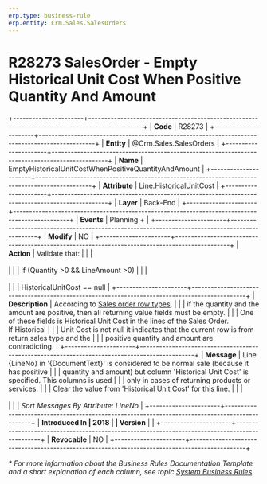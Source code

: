 ```yaml
---
erp.type: business-rule
erp.entity: Crm.Sales.SalesOrders
---
```


# R28273 SalesOrder - Empty Historical Unit Cost When Positive Quantity And Amount
+----------------------+-----------------------------------------------------------------------------------------------+
| **Code**             | R28273                                                                                        |
+----------------------+-----------------------------------------------------------------------------------------------+
| **Entity**           | @Crm.Sales.SalesOrders                                                                        |
+----------------------+-----------------------------------------------------------------------------------------------+
| **Name**             | EmptyHistoricalUnitCostWhenPositiveQuantityAndAmount                                          |
+----------------------+-----------------------------------------------------------------------------------------------+
| **Attribute**        | Line.HistoricalUnitCost                                                                       |
+----------------------+-----------------------------------------------------------------------------------------------+
| **Layer**            | Back-End                                                                                      |
+----------------------+-----------------------------------------------------------------------------------------------+
| **Events**           | Planning +                                                                                    |
+----------------------+-----------------------------------------------------------------------------------------------+
| **Modify**           | NO                                                                                            |
+----------------------+-----------------------------------------------------------------------------------------------+
| **Action**           | Validate that:                                                                                |
|                      | <br/><br/>                                                                                    |
|                      | if (Quantity \>0 && LineAmount \>0)                                                           |
|                      | <br/><br/>                                                                                    |
|                      | HistoricalUnitCost == null                                                                    |
+----------------------+-----------------------------------------------------------------------------------------------+
| **Description**      | According to [Sales order row types](xref:sales-order-row-types),                             |
|                      | if the quantity and the amount are positive, then all returning value fields must be empty.   |
|                      | One of these fields is Historical Unit Cost in the lines of the Sales Order. If Historical    |
|                      | Unit Cost is not null it indicates that the current row is from return sales type and the     |
|                      | positive quantity and amount are contradicting.                                               |
+----------------------+-----------------------------------------------------------------------------------------------+
| **Message**          | Line {LineNo} in \'{DocumentText}\' is considered to be normal sale (because it has positive  |
|                      | quantity and amount) but column \'Historical Unit Cost\' is specified. This columns is used   |
|                      | only in cases of returning products or services.                                              |
|                      | Clear the value from \'Historical Unit Cost\' for this line.                                  |
|                      | <br/><br/>                                                                                    |
|                      | *Sort Messages By Attribute: LineNo*                                                          |
+----------------------+-----------------------------------------------------------------------------------------------+
| **Introduced In      | 2018                                                                                          |
| Version**            |                                                                                               |
+----------------------+-----------------------------------------------------------------------------------------------+
| **Revocable**        | NO                                                                                            |
+----------------------+-----------------------------------------------------------------------------------------------+

*\* For more information about the Business Rules Documentation Template and a short explanation of each column, see
topic [System Business Rules](../templates/template-description-system-business-rules.md).*
